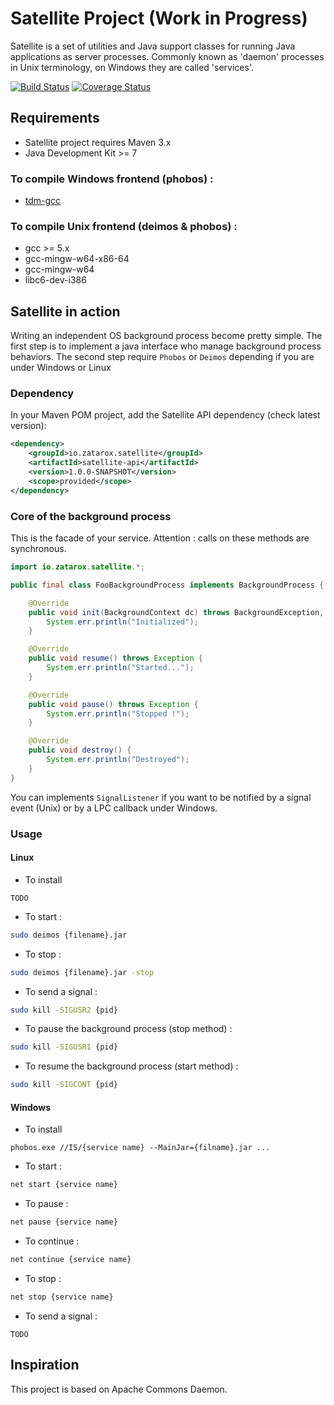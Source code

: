 # Satellite Project (Work in Progress)

Satellite is a set of utilities and Java support classes for running Java applications as server processes.
Commonly known as 'daemon' processes in Unix terminology, on Windows they are called 'services'.

[![Build Status](https://travis-ci.org/gchauvet/satellite.png)](https://travis-ci.org/gchauvet/satellite)
[![Coverage Status](https://coveralls.io/repos/gchauvet/satellite/badge.png?branch=master)](https://coveralls.io/r/gchauvet/satellite?branch=master)

## Requirements
* Satellite project requires Maven 3.x
* Java Development Kit >= 7

### To compile Windows frontend (phobos) :
* [tdm-gcc](http://tdm-gcc.tdragon.net)

### To compile Unix frontend (deimos & phobos) :
* gcc >= 5.x
* gcc-mingw-w64-x86-64
* gcc-mingw-w64
* libc6-dev-i386

## Satellite in action
Writing an independent OS background process become pretty simple. The first step is to implement a java interface who manage background process behaviors. The second step require `Phobos` or `Deimos` depending if you are under Windows or Linux

### Dependency
In your Maven POM project, add the Satellite API dependency (check latest version):

```xml
<dependency>
    <groupId>io.zatarox.satellite</groupId>
    <artifactId>satellite-api</artifactId>
    <version>1.0.0-SNAPSHOT</version>
    <scope>provided</scope>
</dependency>
```

### Core of the background process
This is the facade of your service. Attention : calls on these methods are synchronous.

```java
import io.zatarox.satellite.*;

public final class FooBackgroundProcess implements BackgroundProcess {

    @Override
    public void init(BackgroundContext dc) throws BackgroundException, Exception {
        System.err.println("Initialized");
    }

    @Override
    public void resume() throws Exception {
        System.err.println("Started...");
    }

    @Override
    public void pause() throws Exception {
        System.err.println("Stopped !");
    }

    @Override
    public void destroy() {
        System.err.println("Destroyed");
    }
}
```
You can implements `SignalListener` if you want to be notified by a signal event (Unix) or by a LPC callback under Windows.

### Usage

#### Linux
* To install
```
TODO
```
* To start :
```sh
sudo deimos {filename}.jar
```
* To stop :
```sh
sudo deimos {filename}.jar -stop
```
* To send a signal :
```sh
sudo kill -SIGUSR2 {pid}
```
* To pause the background process (stop method) :
```sh
sudo kill -SIGUSR1 {pid}
```
* To resume the background process (start method) :
```sh
sudo kill -SIGCONT {pid}
```

#### Windows
* To install
```batch
phobos.exe //IS/{service name} --MainJar={filname}.jar ...
```
* To start :
```sh
net start {service name}
```
* To pause :
```sh
net pause {service name}
```
* To continue :
```sh
net continue {service name}
```
* To stop :
```sh
net stop {service name}
```
*  To send a signal :
```
TODO
```

## Inspiration
This project is based on Apache Commons Daemon.